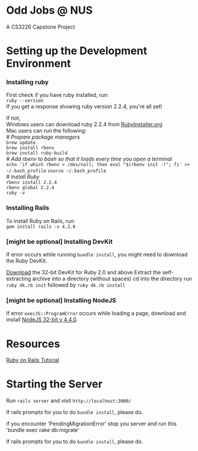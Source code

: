 # Odd Jobs @ NUS

A CS3226 Capstone Project

# Setting up the Development Environment

### Installing ruby
First check if you have ruby installed, run:  
`ruby --version`  
If you get a response showing ruby version 2.2.4, you're all set!

If not,  
Windows users can download ruby 2.2.4 from [RubyInstaller.org][ruby_installer]  
Mac users can run the following:  
*\# Prepare package managers*  
`brew update`  
`brew install rbenv`  
`brew install ruby-build`  
*\# Add rbenv to bash so that it loads every time you open a terminal*  
`echo 'if which rbenv > /dev/null; then eval "$(rbenv init -)"; fi' >> ~/.bash_profile`
`source ~/.bash_profile`  
*\# Install Ruby*  
`rbenv install 2.2.4`  
`rbenv global 2.2.4`  
`ruby -v`

[ruby_installer]: http://rubyinstaller.org/downloads/

### Installing Rails
To install Ruby on Rails, run:  
`gem install rails -v 4.2.6`

### \[might be optional] Installing DevKit
If error occurs while running `bundle install`, you might need to download the Ruby DevKit.

[Download][dl] the 32-bit DevKit for Ruby 2.0 and above
Extract the self-extracting archive into a directory (without spaces)
cd into the directory
run `ruby dk.rb init` followed by `ruby dk.rb install`

[dl]: http://rubyinstaller.org/downloads/

### \[might be optional] Installing NodeJS
If error `execJS::ProgramError` occurs while loading a page, download and install [NodeJS 32-bit v 4.4.0][NodeJS].

[NodeJS]: https://nodejs.org/en/download/

# Resources
[Ruby on Rails Tutorial][rails_tut]

[rails_tut]: https://www.railstutorial.org/book

# Starting the Server
Run `rails server` and visit `http://localhost:3000/`

If rails prompts for you to do `bundle install`, please do.

if you encounter 'PendingMigrationError'
stop you server and run this
'bundle exec rake db:migrate'

If rails prompts for you to do `bundle install`, please do.

